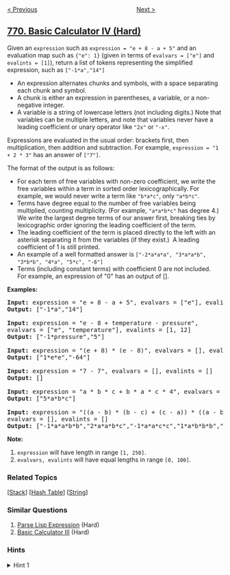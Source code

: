 <!--|This file generated by command(leetcode description); DO NOT EDIT.    |-->
<!--+----------------------------------------------------------------------+-->
<!--|@author    openset <openset.wang@gmail.com>                           |-->
<!--|@link      https://github.com/openset                                 |-->
<!--|@home      https://github.com/openset/leetcode                        |-->
<!--+----------------------------------------------------------------------+-->

[< Previous](../max-chunks-to-make-sorted "Max Chunks To Make Sorted")
　　　　　　　　　　　　　　　　
[Next >](../jewels-and-stones "Jewels and Stones")

## [770. Basic Calculator IV (Hard)](https://leetcode.com/problems/basic-calculator-iv "基本计算器 IV")

<p>Given an <code>expression</code>&nbsp;such as <code>expression = &quot;e + 8 - a + 5&quot;</code> and an evaluation map such as <code>{&quot;e&quot;: 1}</code> (given in terms of <code>evalvars = [&quot;e&quot;]</code> and <code>evalints = [1]</code>), return a list of tokens representing the simplified expression, such as <code>[&quot;-1*a&quot;,&quot;14&quot;]</code></p>

<ul>
	<li>An expression alternates chunks and symbols, with a space separating each chunk and symbol.</li>
	<li>A chunk is either an expression in parentheses, a variable, or a non-negative integer.</li>
	<li>A variable is a string of lowercase letters (not including digits.) Note that variables can be multiple letters, and note that variables never have a leading coefficient or unary operator like <code>&quot;2x&quot;</code> or <code>&quot;-x&quot;</code>.</li>
</ul>

<p>Expressions are evaluated in the usual order: brackets first, then multiplication, then addition and subtraction. For example, <code>expression = &quot;1 + 2 * 3&quot;</code> has an answer of <code>[&quot;7&quot;]</code>.</p>

<p>The format of the output is as follows:</p>

<ul>
	<li>For each term of free variables with non-zero coefficient, we write the free variables within a term in sorted order lexicographically. For example, we would never write a term like <code>&quot;b*a*c&quot;</code>, only <code>&quot;a*b*c&quot;</code>.</li>
	<li>Terms have degree equal to the number of free variables being multiplied, counting multiplicity. (For example, <code>&quot;a*a*b*c&quot;</code> has degree 4.) We write the largest degree terms of our answer first, breaking ties by lexicographic order ignoring the leading coefficient of the term.</li>
	<li>The leading coefficient of the term is placed directly to the left with an asterisk separating it from the variables (if they exist.)&nbsp; A leading coefficient of 1 is still printed.</li>
	<li>An example of a well formatted answer is <code>[&quot;-2*a*a*a&quot;, &quot;3*a*a*b&quot;, &quot;3*b*b&quot;, &quot;4*a&quot;, &quot;5*c&quot;, &quot;-6&quot;]</code>&nbsp;</li>
	<li>Terms (including constant terms) with coefficient 0 are not included.&nbsp; For example, an expression of &quot;0&quot; has an output of [].</li>
</ul>

<p><strong>Examples:</strong></p>

<pre>
<strong>Input:</strong> expression = &quot;e + 8 - a + 5&quot;, evalvars = [&quot;e&quot;], evalints = [1]
<strong>Output:</strong> [&quot;-1*a&quot;,&quot;14&quot;]

<strong>Input:</strong> expression = &quot;e - 8 + temperature - pressure&quot;,
evalvars = [&quot;e&quot;, &quot;temperature&quot;], evalints = [1, 12]
<strong>Output:</strong> [&quot;-1*pressure&quot;,&quot;5&quot;]

<strong>Input:</strong> expression = &quot;(e + 8) * (e - 8)&quot;, evalvars = [], evalints = []
<strong>Output:</strong> [&quot;1*e*e&quot;,&quot;-64&quot;]

<strong>Input:</strong> expression = &quot;7 - 7&quot;, evalvars = [], evalints = []
<strong>Output:</strong> []

<strong>Input:</strong> expression = &quot;a * b * c + b * a * c * 4&quot;, evalvars = [], evalints = []
<strong>Output:</strong> [&quot;5*a*b*c&quot;]

<strong>Input:</strong> expression = &quot;((a - b) * (b - c) + (c - a)) * ((a - b) + (b - c) * (c - a))&quot;,
evalvars = [], evalints = []
<strong>Output:</strong> [&quot;-1*a*a*b*b&quot;,&quot;2*a*a*b*c&quot;,&quot;-1*a*a*c*c&quot;,&quot;1*a*b*b*b&quot;,&quot;-1*a*b*b*c&quot;,&quot;-1*a*b*c*c&quot;,&quot;1*a*c*c*c&quot;,&quot;-1*b*b*b*c&quot;,&quot;2*b*b*c*c&quot;,&quot;-1*b*c*c*c&quot;,&quot;2*a*a*b&quot;,&quot;-2*a*a*c&quot;,&quot;-2*a*b*b&quot;,&quot;2*a*c*c&quot;,&quot;1*b*b*b&quot;,&quot;-1*b*b*c&quot;,&quot;1*b*c*c&quot;,&quot;-1*c*c*c&quot;,&quot;-1*a*a&quot;,&quot;1*a*b&quot;,&quot;1*a*c&quot;,&quot;-1*b*c&quot;]
</pre>

<p><strong>Note:</strong></p>

<ol>
	<li><code>expression</code> will have length in range <code>[1, 250]</code>.</li>
	<li><code>evalvars, evalints</code> will have equal lengths in range <code>[0, 100]</code>.</li>
</ol>

### Related Topics
  [[Stack](../../tag/stack/README.md)]
  [[Hash Table](../../tag/hash-table/README.md)]
  [[String](../../tag/string/README.md)]

### Similar Questions
  1. [Parse Lisp Expression](../parse-lisp-expression) (Hard)
  1. [Basic Calculator III](../basic-calculator-iii) (Hard)

### Hints
<details>
<summary>Hint 1</summary>
One way is with a Polynomial class.  For example,

* `Poly:add(this, that)` returns the result of `this + that`.
* `Poly:sub(this, that)` returns the result of `this - that`.
* `Poly:mul(this, that)` returns the result of `this * that`.
* `Poly:evaluate(this, evalmap)` returns the polynomial after replacing all free variables with constants as specified by `evalmap`.
* `Poly:toList(this)` returns the polynomial in the correct output format.

* `Solution::combine(left, right, symbol)` returns the result of applying the binary operator represented by `symbol` to `left` and `right`.
* `Solution::make(expr)` makes a new `Poly` represented by either the constant or free variable specified by `expr`.
* `Solution::parse(expr)` parses an expression into a new `Poly`.
</details>
